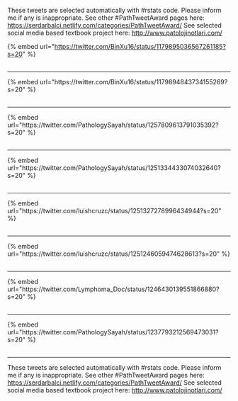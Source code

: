 

These tweets are selected automatically with #rstats code. Please inform me if any is inappropriate.
See other #PathTweetAward pages here: https://serdarbalci.netlify.com/categories/PathTweetAward/ 
See selected social media based textbook project here: http://www.patolojinotlari.com/

{% embed url="https://twitter.com/BinXu16/status/1179895036567261185?s=20" %}<br>
<br>
<hr>
{% embed url="https://twitter.com/BinXu16/status/1179894843734155269?s=20" %}<br>
<br>
<hr>
{% embed url="https://twitter.com/PathologySayah/status/1257809613791035392?s=20" %}<br>
<br>
<hr>
{% embed url="https://twitter.com/PathologySayah/status/1251334433074032640?s=20" %}<br>
<br>
<hr>
{% embed url="https://twitter.com/luishcruzc/status/1251327278996434944?s=20" %}<br>
<br>
<hr>
{% embed url="https://twitter.com/luishcruzc/status/1251246059474628613?s=20" %}<br>
<br>
<hr>
{% embed url="https://twitter.com/Lymphoma_Doc/status/1246430139551866880?s=20" %}<br>
<br>
<hr>
{% embed url="https://twitter.com/PathologySayah/status/1237793212569473031?s=20" %}<br>
<br>
<hr>


These tweets are selected automatically with #rstats code. Please inform me if any is inappropriate.
See other #PathTweetAward pages here: https://serdarbalci.netlify.com/categories/PathTweetAward/ 
See selected social media based textbook project here: http://www.patolojinotlari.com/
